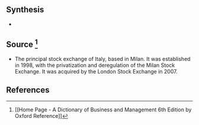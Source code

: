 ## Synthesis
- 
## Source [^1]
- The principal stock exchange of Italy, based in Milan. It was established in 1998, with the privatization and deregulation of the Milan Stock Exchange. It was acquired by the London Stock Exchange in 2007.
## References

[^1]: [[Home Page - A Dictionary of Business and Management 6th Edition by Oxford Reference]]